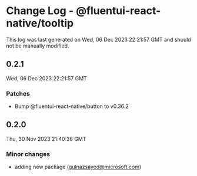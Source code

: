 # Change Log - @fluentui-react-native/tooltip

This log was last generated on Wed, 06 Dec 2023 22:21:57 GMT and should not be manually modified.

<!-- Start content -->

## 0.2.1

Wed, 06 Dec 2023 22:21:57 GMT

### Patches

- Bump @fluentui-react-native/button to v0.36.2

## 0.2.0

Thu, 30 Nov 2023 21:40:36 GMT

### Minor changes

- adding new package (gulnazsayed@microsoft.com)
